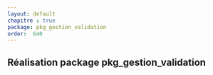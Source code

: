 ```yaml
---
layout: default
chapitre : true
package: pkg_gestion_validation
order:  640
---
```


## Réalisation package pkg_gestion_validation

